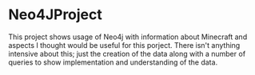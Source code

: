 # Neo4JProject
This project shows usage of Neo4j with information about Minecraft and aspects I thought would be useful for this porject. There isn't anything intensive about this; just the creation of the data along with a number of queries to show implementation and understanding of the data.
